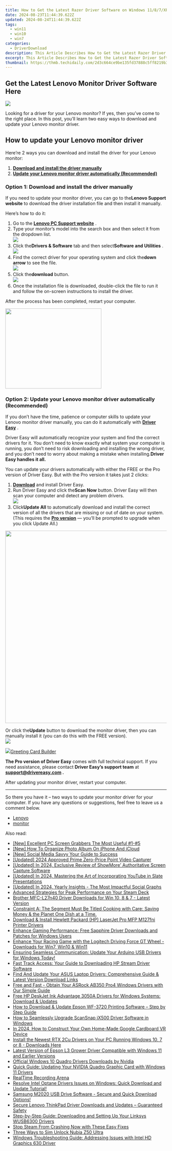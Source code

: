 ```yaml
---
title: How to Get the Latest Razer Driver Software on Windows 11/8/7/XP/Vista
date: 2024-08-23T11:44:39.622Z
updated: 2024-08-24T11:44:39.622Z
tags:
  - win11
  - win10
  - win7
categories:
  - DriverDownload
description: This Article Describes How to Get the Latest Razer Driver Software on Windows 11/8/7/XP/Vista
excerpt: This Article Describes How to Get the Latest Razer Driver Software on Windows 11/8/7/XP/Vista
thumbnail: https://thmb.techidaily.com/2d3c664ce9be135fd37888c5ff8219b3062ccd69d1f4c4bde112a2f9adac51f0.jpg
---
```


## Get the Latest Lenovo Monitor Driver Software Here

![](https://images.drivereasy.com/wp-content/uploads/2022/07/lenovo-monitor.jpg)

 Looking for a driver for your Lenovo monitor? If yes, then you’ve come to the right place. In this post, you’ll learn two easy ways to download and update your Lenovo monitor driver.

## How to update your Lenovo monitor driver

 Here’re 2 ways you can download and install the driver for your Lenovo monitor:

1. **[Download and install the driver manually](https://tools.techidaily.com/drivereasy/download/)**
2. **[Update your Lenovo monitor driver automatically (Recommended)](https://www.drivereasy.com/knowledge/lenovo-monitor-driver-download-update/#option2)**

### Option 1: Download and install the driver manually

 If you need to update your monitor driver, you can go to the**Lenovo Support website** to download the driver installation file and then install it manually.

Here’s how to do it:

1. Go to the **[Lenovo PC Support website](https://shop-links.co/link/?exclusive=1&publisher_slug=itechdaily19598&url=https%3A%2F%2Fpcsupport.lenovo.com%2F)**  .
2. Type your monitor’s model into the search box and then select it from the dropdown list.  
![](https://images.drivereasy.com/wp-content/uploads/2022/07/lenovo-type-monitor-name.jpg)
3. Click the**Drivers & Software** tab and then select**Software and Utilities** .  
![](https://images.drivereasy.com/wp-content/uploads/2022/07/lenovo-driver-software.jpg)
4. Find the correct driver for your operating system and click the**down arrow** to see the file.  
![](https://images.drivereasy.com/wp-content/uploads/2022/07/lenovo-driver-down-arrow.jpg)
5. Click the**download** button.  
![](https://images.drivereasy.com/wp-content/uploads/2022/07/lenovo-driver-download.jpg)
6. Once the installation file is downloaded, double-click the file to run it and follow the on-screen instructions to install the driver.

After the process has been completed, restart your computer.

<!-- affiliate ads begin -->
<a href="https://printrendy.pxf.io/c/5597632/1453721/17020" target="_top" id="1453721"><img src="//a.impactradius-go.com/display-ad/17020-1453721" border="0" alt="" width="300" height="250"/></a><img height="0" width="0" src="https://imp.pxf.io/i/5597632/1453721/17020" style="position:absolute;visibility:hidden;" border="0" />
<!-- affiliate ads end -->
### Option 2: Update your Lenovo monitor driver automatically (Recommended)

 If you don’t have the time, patience or computer skills to update your Lenovo monitor driver manually, you can do it automatically with **[Driver Easy](https://tools.techidaily.com/drivereasy/download/)**  .

 Driver Easy will automatically recognize your system and find the correct drivers for it. You don’t need to know exactly what system your computer is running, you don’t need to risk downloading and installing the wrong driver, and you don’t need to worry about making a mistake when installing.**Driver Easy handles it all.**

 You can update your drivers automatically with either the FREE or the Pro version of Driver Easy. But with the Pro version it takes just 2 clicks:

1. **[Download](https://tools.techidaily.com/drivereasy/download/)**  and install Driver Easy.
2. Run Driver Easy and click the**Scan Now** button. Driver Easy will then scan your computer and detect any problem drivers.  
![](https://images.drivereasy.com/wp-content/uploads/2022/07/de-scan-now-11.jpg)
3. Click**Update All** to automatically download and install the correct version of all the drivers that are missing or out of date on your system. (This requires the **[Pro version](https://tools.techidaily.com/drivereasy/download/)**  — you’ll be prompted to upgrade when you click Update All.)  
<!-- affiliate ads begin -->
<a href="https://unicoeye.pxf.io/c/5597632/2084399/18498" target="_top" id="2084399"><img src="//a.impactradius-go.com/display-ad/18498-2084399" border="0" alt="" width="1125" height="600"/></a><img height="0" width="0" src="https://imp.pxf.io/i/5597632/2084399/18498" style="position:absolute;visibility:hidden;" border="0" />
<!-- affiliate ads end -->

 Or click the**Update** button to download the monitor driver, then you can manually install it (you can do this with the FREE version).  
![](https://images.drivereasy.com/wp-content/uploads/2022/07/lenovo-monitor-de.jpg)

<!-- affiliate ads begin -->
<a href="https://secure.2checkout.com/order/checkout.php?PRODS=2067133&QTY=1&AFFILIATE=108875&CART=1"><img src="https://www.pearlmountainsoft.com/n_img/product/gcb/banScrn.jpg" border="0">Greeting Card Builder</a>
<!-- affiliate ads end -->
**The Pro version of Driver Easy** comes with full technical support. If you need assistance, please contact **Driver Easy’s support team** at **[support@drivereasy.com](https://tools.techidaily.com/drivereasy/download/) .**

After updating your monitor driver, restart your computer.

---

 So there you have it – two ways to update your monitor driver for your computer. If you have any questions or suggestions, feel free to leave us a comment below.

* [Lenovo](https://tools.techidaily.com/drivereasy/download/)
* [monitor](https://tools.techidaily.com/drivereasy/download/)

<ins class="adsbygoogle"
     style="display:block"
     data-ad-format="autorelaxed"
     data-ad-client="ca-pub-7571918770474297"
     data-ad-slot="1223367746"></ins>



<ins class="adsbygoogle"
     style="display:block"
     data-ad-client="ca-pub-7571918770474297"
     data-ad-slot="8358498916"
     data-ad-format="auto"
     data-full-width-responsive="true"></ins>

<span class="atpl-alsoreadstyle">Also read:</span>
<div><ul>
<li><a href="https://video-capture.techidaily.com/new-excellent-pc-screen-grabbers-the-most-useful-1-5/"><u>[New] Excellent PC Screen Grabbers  The Most Useful #1-#5</u></a></li>
<li><a href="https://fox-glue.techidaily.com/new-how-to-organize-photo-album-on-iphone-and-icloud/"><u>[New] How To Organize Photo Album On iPhone And iCloud</u></a></li>
<li><a href="https://fox-hovers.techidaily.com/new-social-media-savvy-your-guide-to-success/"><u>[New] Social Media Savvy  Your Guide to Success</u></a></li>
<li><a href="https://screen-capture.techidaily.com/updated-2024-approved-prime-zero-price-point-video-capturer/"><u>[Updated] 2024 Approved  Prime Zero-Price Point Video Capturer</u></a></li>
<li><a href="https://video-screen-grab.techidaily.com/updated-in-2024-exclusive-review-of-showmore-authoritative-screen-capture-software/"><u>[Updated] In 2024, Exclusive Review of ShowMore’ Authoritative Screen Capture Software</u></a></li>
<li><a href="https://youtube-web.techidaily.com/ed-in-2024-mastering-the-art-of-incorporating-youtube-in-slate-presentations/"><u>[Updated] In 2024, Mastering the Art of Incorporating YouTube in Slate Presentations</u></a></li>
<li><a href="https://youtube-blog.techidaily.com/ed-in-2024-yearly-insights-the-most-impactful-social-graphs/"><u>[Updated] In 2024, Yearly Insights - The Most Impactful Social Graphs</u></a></li>
<li><a href="https://games-able.techidaily.com/advanced-strategies-for-peak-performance-on-your-steam-deck/"><u>Advanced Strategies for Peak Performance on Your Steam Deck</u></a></li>
<li><a href="https://win-amazing.techidaily.com/brother-mfc-l27n40-driver-downloads-for-win-10-8-and-7-latest-version/"><u>Brother MFC-L27n40 Driver Downloads for Win 10, 8 & 7 - Latest Version</u></a></li>
<li><a href="https://win-amazing.techidaily.com/1722972612604-constraint-a-the-segment-must-be-titled-cooking-with-care-saving-money-and-the-planet-one-dish-at-a-time/"><u>Constraint A: The Segment Must Be Titled Cooking with Care: Saving Money & the Planet One Dish at a Time.</u></a></li>
<li><a href="https://win-amazing.techidaily.com/download-and-install-hewlett-packard-hp-laserjet-pro-mfp-m127fni-printer-drivers/"><u>Download & Install Hewlett Packard (HP) LaserJet Pro MFP M127fni Printer Drivers</u></a></li>
<li><a href="https://win-amazing.techidaily.com/enhance-gaming-performance-free-sapphire-driver-downloads-and-patches-for-windows-users/"><u>Enhance Gaming Performance: Free Sapphire Driver Downloads and Patches for Windows Users</u></a></li>
<li><a href="https://win-amazing.techidaily.com/enhance-your-racing-game-with-the-logitech-driving-force-gt-wheel-downloads-for-win7-win10-and-win11/"><u>Enhance Your Racing Game with the Logitech Driving Force GT Wheel - Downloads for Win7, Win10 & Win11</u></a></li>
<li><a href="https://win-amazing.techidaily.com/1722970805894-ensuring-seamless-communication-update-your-arduino-usb-drivers-for-windows-today/"><u>Ensuring Seamless Communication: Update Your Arduino USB Drivers for Windows Today!</u></a></li>
<li><a href="https://win-amazing.techidaily.com/fast-track-access-your-guide-to-downloading-hp-stream-driver-software/"><u>Fast Track Access: Your Guide to Downloading HP Stream Driver Software</u></a></li>
<li><a href="https://win-amazing.techidaily.com/find-and-update-your-asus-laptop-drivers-comprehensive-guide-and-latest-version-download-links/"><u>Find And Update Your ASUS Laptop Drivers: Comprehensive Guide & Latest Version Download Links</u></a></li>
<li><a href="https://win-amazing.techidaily.com/free-and-fast-obtain-your-asrock-ab350-pro4-windows-drivers-with-our-simple-guide/"><u>Free and Fast - Obtain Your ASRock AB350 Pro4 Windows Drivers with Our Simple Guide</u></a></li>
<li><a href="https://win-amazing.techidaily.com/free-hp-deskjet-ink-advantage-3050a-drivers-for-windows-systems-download-and-updates/"><u>Free HP DeskJet Ink Advantage 3050A Drivers for Windows Systems: Download & Updates</u></a></li>
<li><a href="https://win-amazing.techidaily.com/how-to-download-and-update-epson-wf-3720-printing-software-step-by-step-guide/"><u>How to Download & Update Epson WF-3720 Printing Software – Step by Step Guide</u></a></li>
<li><a href="https://win-amazing.techidaily.com/how-to-seamlessly-upgrade-scansnap-ix500-driver-software-in-windows/"><u>How to Seamlessly Upgrade ScanSnap iX500 Driver Software in Windows</u></a></li>
<li><a href="https://some-knowledge.techidaily.com/in-2024-how-to-construct-your-own-home-made-google-cardboard-vr-device/"><u>In 2024, How to Construct Your Own Home-Made Google Cardboard VR Device</u></a></li>
<li><a href="https://win-amazing.techidaily.com/install-the-newest-rtx-2cu-drivers-on-your-pc-running-windows-10-7-or-8-downloads-here/"><u>Install the Newest RTX 2Cu Drivers on Your PC Running Windows 10, 7 or 8 - Downloads Here</u></a></li>
<li><a href="https://win-amazing.techidaily.com/latest-version-of-epson-l3-grower-driver-compatible-with-windows-11-and-earlier-versions/"><u>Latest Version of Epson L3 Grower Driver Compatible with Windows 11 and Earlier Versions</u></a></li>
<li><a href="https://win-amazing.techidaily.com/official-windows-10-quadro-drivers-downloads-by-nvidia/"><u>Official Windows 10 Quadro Drivers Downloads by Nvidia</u></a></li>
<li><a href="https://win-amazing.techidaily.com/quick-guide-updating-your-nvidia-quadro-graphic-card-with-windows-11-drivers/"><u>Quick Guide: Updating Your NVIDIA Quadro Graphic Card with Windows 11 Drivers</u></a></li>
<li><a href="https://video-capture.techidaily.com/realtime-recording-arena/"><u>RealTime Recording Arena</u></a></li>
<li><a href="https://win-amazing.techidaily.com/1722962554403-resolve-intel-optane-drivers-issues-on-windows-quick-download-and-update-tutorial/"><u>Resolve Intel Optane Drivers Issues on Windows: Quick Download and Update Tutorial!</u></a></li>
<li><a href="https://win-amazing.techidaily.com/samsung-m2020-usb-drive-software-secure-and-quick-download-options/"><u>Samsung M2020 USB Drive Software - Secure and Quick Download Options!</u></a></li>
<li><a href="https://win-amazing.techidaily.com/secure-lenovo-thinkpad-driver-downloads-and-updates-guaranteed-safety/"><u>Secure Lenovo ThinkPad Driver Downloads and Updates – Guaranteed Safety</u></a></li>
<li><a href="https://win-amazing.techidaily.com/step-by-step-guide-downloading-and-setting-up-your-linksys-wusb6300-drivers/"><u>Step-by-Step Guide: Downloading and Setting Up Your Linksys WUSB6300 Drivers</u></a></li>
<li><a href="https://program-issues.techidaily.com/stop-steam-from-crashing-now-with-these-easy-fixes/"><u>Stop Steam From Crashing Now with These Easy Fixes</u></a></li>
<li><a href="https://sim-unlock.techidaily.com/three-ways-to-sim-unlock-nubia-z50-ultra-by-drfone-android/"><u>Three Ways to Sim Unlock Nubia Z50 Ultra</u></a></li>
<li><a href="https://win-amazing.techidaily.com/windows-troubleshooting-guide-addressing-issues-with-intel-hd-graphics-630-driver/"><u>Windows Troubleshooting Guide: Addressing Issues with Intel HD Graphics 630 Driver</u></a></li>
</ul></div>
